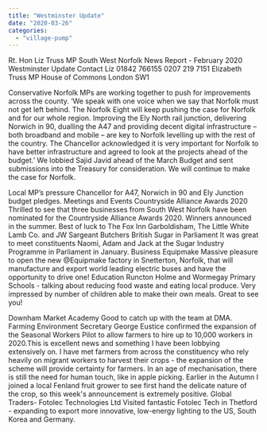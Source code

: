 ```yaml
---
title: "Westminster Update"
date: "2020-03-26"
categories: 
  - "village-pump"
---
```


Rt. Hon Liz Truss MP South West Norfolk News Report - February 2020 Westminster Update Contact Liz 01842 766155 0207 219 7151 Elizabeth Truss MP House of Commons London SW1

Conservative Norfolk MPs are working together to push for improvements across the county. ‘We speak with one voice when we say that Norfolk must not get left behind. The Norfolk Eight will keep pushing the case for Norfolk and for our whole region. Improving the Ely North rail junction, delivering Norwich in 90, dualling the A47 and providing decent digital infrastructure – both broadband and mobile – are key to Norfolk levelling up with the rest of the country. The Chancellor acknowledged it is very important for Norfolk to have better infrastructure and agreed to look at the projects ahead of the budget.’ We lobbied Sajid Javid ahead of the March Budget and sent submissions into the Treasury for consideration. We will continue to make the case for Norfolk.

Local MP’s pressure Chancellor for A47, Norwich in 90 and Ely Junction budget pledges. Meetings and Events Countryside Alliance Awards 2020 Thrilled to see that three businesses from South West Norfolk have been nominated for the Countryside Alliance Awards 2020. Winners announced in the summer. Best of luck to The Fox Inn Garboldisham, The Little White Lamb Co. and JW Sargeant Butchers British Sugar in Parliament It was great to meet constituents Naomi, Adam and Jack at the Sugar Industry Programme in Parliament in January. Business Equipmake Massive pleasure to open the new @Equipmake factory in Snetterton, Norfolk, that will manufacture and export world leading electric buses and have the opportunity to drive one! Education Runcton Holme and Wormegay Primary Schools - talking about reducing food waste and eating local produce. Very impressed by number of children able to make their own meals. Great to see you!

Downham Market Academy Good to catch up with the team at DMA. Farming Environment Secretary George Eustice confirmed the expansion of the Seasonal Workers Pilot to allow farmers to hire up to 10,000 workers in 2020.This is excellent news and something I have been lobbying extensively on. I have met farmers from across the constituency who rely heavily on migrant workers to harvest their crops - the expansion of the scheme will provide certainty for farmers. In an age of mechanisation, there is still the need for human touch, like in apple picking. Earlier in the Autumn I joined a local Fenland fruit grower to see first hand the delicate nature of the crop, so this week's announcement is extremely positive. Global Traders- Fotolec Technologies Ltd Visited fantastic Fotolec Tech in Thetford - expanding to export more innovative, low-energy lighting to the US, South Korea and Germany.
